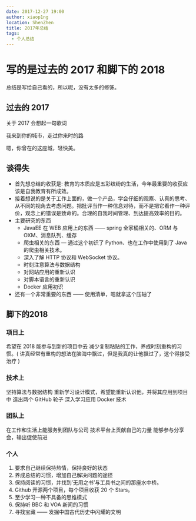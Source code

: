 ```yaml
---
date: 2017-12-27 19:00
author: xiaop1ng
location: ShenZhen
title: 2017年总结
tags:
  - 个人总结
---
```


# 写的是过去的 2017 和脚下的 2018

总结是写给自己看的，所以呢，没有太多的修饰。

## 过去的 2017
关于 2017 会想起一句歌词

我来到你的城市，走过你来时的路

嗯，你曾在的这座城，轻快美。

## 谈得失
- 首先想总结的收获是: 教育的本质应是五彩缤纷的生活，今年最重要的收获应该是自我教育有所成效。
- 接着想说的是关于工作上面的，做一个产品，学会仔细的观察、认真的思考、从不同的视角去考虑问题。把批评当作一种信息对待，而不是把它看作一种评价，观念上的错误是致命的。合理的自我时间管理、到达提高效率的目的。
- 主要研究的东西
    - JavaEE 在 WEB 应用上的东西 —— spring 全家桶相关的、ORM 与 OXM、消息队列、缓存
    - 爬虫相关的东西 — 通过这个初识了 Python、也在工作中使用到了 Java 的爬虫相关技术。
    - 深入了解 HTTP 协议和 WebSocket 协议。
    - 时刻注意算法与数据结构
    - 对网站应用的重新认识
    - 对脚本语言的重新认识
    - Docker 应用初识
- 还有一个非常重要的东西 —— 使用清单，嗯就拿这个压轴了
## 脚下的2018
### 项目上
希望在 2018 能参与到新的项目中去
减少复制粘贴的工作，养成时刻重构的习惯。( 讲真经常有重构的想法在脑海中飘过，但是我真的让他飘过了，这个得接受治疗 )
### 技术上
坚持算法与数据结构
重新学习设计模式，希望能重新认识他，并将其应用到项目中
造出两个 GitHub 轮子
深入学习应用 Docker 技术
### 团队上
在工作和生活上能服务到团队与公司
技术平台上贡献自己的力量
能够参与分享会，输出促使前进
### 个人
1. 要求自己继续保持热情，保持良好的状态
2. 养成总结的习惯，增加自己解决问题的途径
3. 保持阅读的习惯，并找到’无用之书’与工具书之间的那座水中桥。
4. Github 开源两个项目，每个项目收获 20 个 Stars。
5. 至少学习一种不具备的思维模式
6. 保持听 BBC 和 VOA 新闻的习惯
7. 寻找宝藏 —— 发掘中国古代历史中闪耀的文明